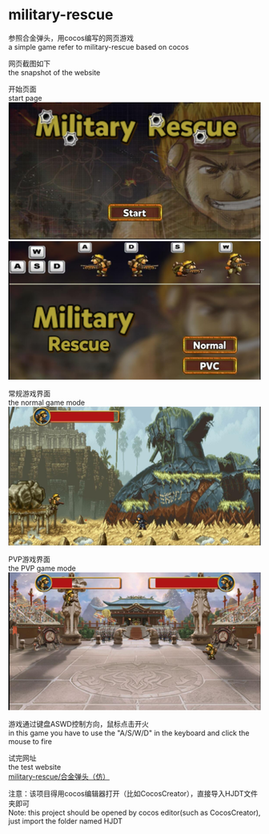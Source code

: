 # military-rescue
参照合金弹头，用cocos编写的网页游戏  
a simple game refer to military-rescue based on cocos  

网页截图如下  
the snapshot of the website  

开始页面  
start page  
![image](https://github.com/chenhuaizhen/military-rescue/raw/master/image/1.jpg)
![image](https://github.com/chenhuaizhen/military-rescue/raw/master/image/2.jpg)

常规游戏界面  
the normal game mode  
![image](https://github.com/chenhuaizhen/military-rescue/raw/master/image/3.jpg)

PVP游戏界面  
the PVP game mode  
![image](https://github.com/chenhuaizhen/military-rescue/raw/master/image/4.jpg)

游戏通过键盘ASWD控制方向，鼠标点击开火  
in this game you have to use the "A/S/W/D" in the keyboard and click the mouse to fire  

试完网址  
the test website  
[military-rescue/合金弹头（仿）](http://chenhuaizhen.applinzi.com/HJDT/)

注意：该项目得用cocos编辑器打开（比如CocosCreator），直接导入HJDT文件夹即可    
Note: this project should be opened by cocos editor(such as CocosCreator), just import the folder named HJDT  